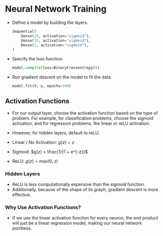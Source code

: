 # Neural Network Training

- Define a model by building the layers.

    ```python
    Sequential(
        Dense(25, activation="sigmoid"),
        Dense(15, activation="sigmoid"),
        Dense(1, activation="sigmoid"),
    )
    ```

- Specify the loss function.

    ```python
    model.compile(loss=BinaryCrossentropy())
    ```

- Run gradient descent on the model to fit the data.

    ```python
    model.fit(X, y, epochs=100)
    ```

## Activation Functions

- For our output layer, choose the activation function based on the type of problem. For example, for classification problems, choose the sigmoid activation, and for regression problems, the linear or reLU activation.
- However, for hidden layers, default to reLU.

- Linear / No Activation: $g(z) = z$
- Sigmoid: $g(z) = \frac{1}{1 + e^{-z}}$
- ReLU: $g(z) = max(0, z)$

### Hidden Layers

- ReLU is less computationally expensive than the sigmoid function.
- Additionally, because of the shape of its graph, gradient descent is more effective.

### Why Use Activation Functions?

- If we use the linear activation function for every neuron, the end product will just be a linear regression model, making our neural network pointless.
